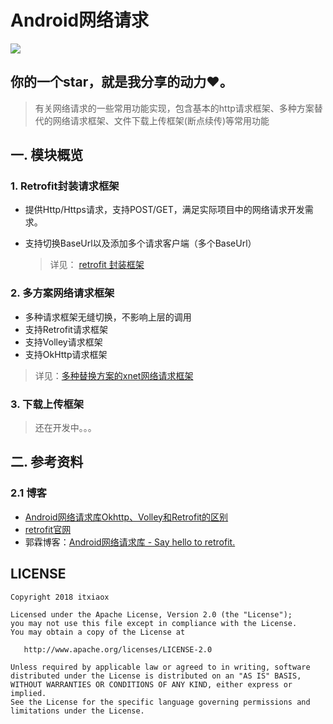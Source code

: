 # Android网络请求
[![](https://jitpack.io/v/itxiaox/net.svg)](https://jitpack.io/#itxiaox/net)

你的一个star，就是我分享的动力❤️。
----------


   >有关网络请求的一些常用功能实现，包含基本的http请求框架、多种方案替代的网络请求框架、文件下载上传框架(断点续传)等常用功能
   

## 一. 模块概览
 
  ###  1. Retrofit封装请求框架
  
  
- 提供Http/Https请求，支持POST/GET，满足实际项目中的网络请求开发需求。
-  支持切换BaseUrl以及添加多个请求客户端（多个BaseUrl）
   
   >  详见： [retrofit 封装框架](https://github.com/itxiaox/net/tree/master/retrofit)

   
  ###  2. 多方案网络请求框架
  
- 多种请求框架无缝切换，不影响上层的调用
-  支持Retrofit请求框架
-  支持Volley请求框架
-  支持OkHttp请求框架

>  详见：[多种替换方案的xnet网络请求框架](https://github.com/itxiaox/net/tree/master/http)

### 3. 下载上传框架
> 还在开发中。。。


## 二. 参考资料

### 2.1 博客

 - [Android网络请求库Okhttp、Volley和Retrofit的区别](https://www.jianshu.com/p/21fe87777d20?utm_campaign=maleskine&utm_content=note&utm_medium=seo_notes&utm_source=recommendation)
- [retrofit官网](http://square.github.io/retrofit/)
- 郭霖博客：[Android网络请求库 - Say hello to retrofit.](https://blog.csdn.net/ghost_programmer/article/details/52372065)

## LICENSE

	Copyright 2018 itxiaox

	Licensed under the Apache License, Version 2.0 (the "License");
	you may not use this file except in compliance with the License.
	You may obtain a copy of the License at

	   http://www.apache.org/licenses/LICENSE-2.0

	Unless required by applicable law or agreed to in writing, software
	distributed under the License is distributed on an "AS IS" BASIS,
	WITHOUT WARRANTIES OR CONDITIONS OF ANY KIND, either express or implied.
	See the License for the specific language governing permissions and
	limitations under the License.

